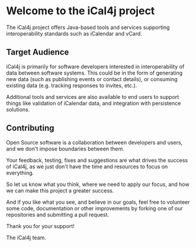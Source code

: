 # Welcome to the iCal4j project

The iCal4j project offers Java-based tools and services supporting interoperability standards such as iCalendar and vCard.

## Target Audience

iCal4j is primarily for software developers interested in interoperability of data between software systems. This could be in the form of generating
new data (such as publishing events or contact details), or consuming existing data (e.g. tracking responses to invites, etc.).

Additional tools and services are also available to end users to support things like validation of iCalendar data, and integration with persistence
solutions.

## Contributing

Open Source software is a collaboration between developers and users, and we don't impose boundaries between them.

Your feedback, testing, fixes and suggestions are what drives the success of iCal4j, as we just don't have the
time and resources to focus on everything.

So let us know what you think, where we need to apply our focus, and how we can make this project a greater success.

And if you like what you see, and believe in our goals, feel free to volunteer some code, documentation or other
improvements by forking one of our repositories and submitting a pull request.

Thank you for your support!

The iCal4j team.
